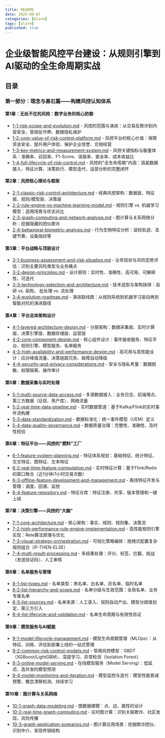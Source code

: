 ```yaml
---
title: README
date: 2025-09-07
categories: [Alarm]
tags: [alarm]
published: true
---
```



# 企业级智能风控平台建设：从规则引擎到AI驱动的全生命周期实战

## 目录

### 第一部分：理念与基石篇——构建风控认知体系

#### 第1章：无处不在的风险：数字业务的核心防御

- [1-1-risk-scope-and-evolution.md](1-1-risk-scope-and-evolution.md) - 风控的范围与演进：从交易反欺诈到内容安全、营销反作弊、数据隐私保护
- [1-2-core-value-of-risk-control-platform.md](1-2-core-value-of-risk-control-platform.md) - 风控平台的核心价值：保障资金安全、提升用户体验、保护企业信誉、合规经营
- [1-3-key-metrics-and-measurement-system.md](1-3-key-metrics-and-measurement-system.md) - 风控关键指标与衡量体系：准确率、召回率、F1-Score、误报率、查全率、成本收益比
- [1-4-full-lifecycle-of-risk-control.md](1-4-full-lifecycle-of-risk-control.md) - 风控的"全生命周期"内涵：涵盖数据接入、特征计算、决策执行、模型迭代、运营分析的完整闭环

#### 第2章：风控核心理论与框架

- [2-1-classic-risk-control-architecture.md](2-1-classic-risk-control-architecture.md) - 经典风控架构：数据层、特征层、规则/模型层、决策层
- [2-2-rule-engine-vs-machine-learning-model.md](2-2-rule-engine-vs-machine-learning-model.md) - 规则引擎 vs. 机器学习模型：适用场景与优劣对比
- [2-3-graph-computing-and-network-analysis.md](2-3-graph-computing-and-network-analysis.md) - 图计算与关系网络分析：挖掘隐藏的团伙欺诈
- [2-4-behavioral-biometric-analysis.md](2-4-behavioral-biometric-analysis.md) - 行为生物特征分析：鼠标轨迹、击键节奏、设备指纹等

#### 第3章：平台战略与顶层设计

- [3-1-business-assessment-and-risk-situation.md](3-1-business-assessment-and-risk-situation.md) - 业务现状与风险态势评估：识别主要风险类型与业务痛点
- [3-2-design-principles.md](3-2-design-principles.md) - 设计原则：实时性、准确性、高可用、可解释性、可迭代
- [3-3-technology-selection-and-architecture.md](3-3-technology-selection-and-architecture.md) - 技术选型与架构抉择：自研 vs. 采购， 批处理 vs. 流处理
- [3-4-evolution-roadmap.md](3-4-evolution-roadmap.md) - 演进路线图：从规则系统到机器学习驱动再到智能对抗的演进路径

#### 第4章：平台总体架构设计

- [4-1-layered-architecture-design.md](4-1-layered-architecture-design.md) - 分层架构：数据采集层、实时计算层、决策引擎层、数据存储层、运营层
- [4-2-core-component-design.md](4-2-core-component-design.md) - 核心组件设计：事件接收服务、特征平台、规则引擎、模型服务、名单服务
- [4-3-high-availability-and-performance-design.md](4-3-high-availability-and-performance-design.md) - 高可用与高性能设计：应对峰值流量、决策链路冗余、故障自动降级
- [4-4-security-and-privacy-considerations.md](4-4-security-and-privacy-considerations.md) - 安全与隐私考量：数据脱敏、权限隔离、操作审计

#### 第5章：数据采集与实时处理

- [5-1-multi-source-data-access.md](5-1-multi-source-data-access.md) - 多源数据接入：业务日志、前端埋点、第三方数据（征信、黑产库）、网络流量
- [5-2-real-time-data-pipeline.md](5-2-real-time-data-pipeline.md) - 实时数据管道：基于Kafka/Flink的实时事件流构建
- [5-3-data-standardization.md](5-3-data-standardization.md) - 数据标准化：统一事件模型（UEM）定义
- [5-4-data-quality-governance.md](5-4-data-quality-governance.md) - 数据质量治理：完整性、准确性、及时性校验

#### 第6章：特征平台——风控的"燃料"工厂

- [6-1-feature-system-planning.md](6-1-feature-system-planning.md) - 特征体系规划：基础特征、统计特征、交叉特征、图特征、文本特征
- [6-2-real-time-feature-computation.md](6-2-real-time-feature-computation.md) - 实时特征计算：基于Flink/Redis的窗口聚合（近1分钟/1小时交易次数）
- [6-3-offline-feature-development-and-management.md](6-3-offline-feature-development-and-management.md) - 离线特征开发与管理：调度、回溯、监控
- [6-4-feature-repository.md](6-4-feature-repository.md) - 特征仓库：特征注册、共享、版本管理和一键上线

#### 第7章：决策引擎——风控的"大脑"

- [7-1-core-architecture.md](7-1-core-architecture.md) - 核心架构：事实、规则、规则集、决策流
- [7-2-high-performance-rule-engine-implementation.md](7-2-high-performance-rule-engine-implementation.md) - 高性能规则引擎实现：Rete算法原理与优化
- [7-3-visual-strategy-orchestration.md](7-3-visual-strategy-orchestration.md) - 可视化策略编排：拖拽式配置复杂规则组合（IF-THEN-ELSE）
- [7-4-multi-result-processing.md](7-4-multi-result-processing.md) - 多结果处理：评分、标签、拦截、挑战（发送验证码）、人工审核

#### 第8章：名单服务与管理

- [8-1-list-types.md](8-1-list-types.md) - 名单类型：黑名单、白名单、灰名单、临时名单
- [8-2-list-hierarchy-and-scope.md](8-2-list-hierarchy-and-scope.md) - 名单分级与生效范围：全局名单、业务专属名单
- [8-3-list-sources.md](8-3-list-sources.md) - 名单来源：人工录入、规则自动产出、模型分阈值划定、第三方引入
- [8-4-list-lifecycle-and-validation.md](8-4-list-lifecycle-and-validation.md) - 名单生命周期与有效性验证

#### 第9章：模型服务与AI赋能

- [9-1-model-lifecycle-management.md](9-1-model-lifecycle-management.md) - 模型生命周期管理（MLOps）：从特征、训练、评估到部署上线的一站式管理
- [9-2-common-risk-control-models.md](9-2-common-risk-control-models.md) - 常用风控模型：GBDT（XGBoost/LightGBM）、深度学习、异常检测（Isolation Forest）
- [9-3-online-model-serving.md](9-3-online-model-serving.md) - 在线模型服务（Model Serving）：低延迟、高并发的模型预测
- [9-4-model-monitoring-and-iteration.md](9-4-model-monitoring-and-iteration.md) - 模型监控与迭代：模型性能衰减预警、概念漂移检测、持续学习

#### 第10章：图计算与关系网络

- [10-1-graph-data-modeling.md](10-1-graph-data-modeling.md) - 图数据建模：点、边、属性的设计
- [10-2-real-time-graph-computing.md](10-2-real-time-graph-computing.md) - 实时图计算：识别关联欺诈、社区发现、风险传播
- [10-3-graph-application-scenarios.md](10-3-graph-application-scenarios.md) - 图计算应用场景：挖掘欺诈团伙、识别中介、发现传销结构